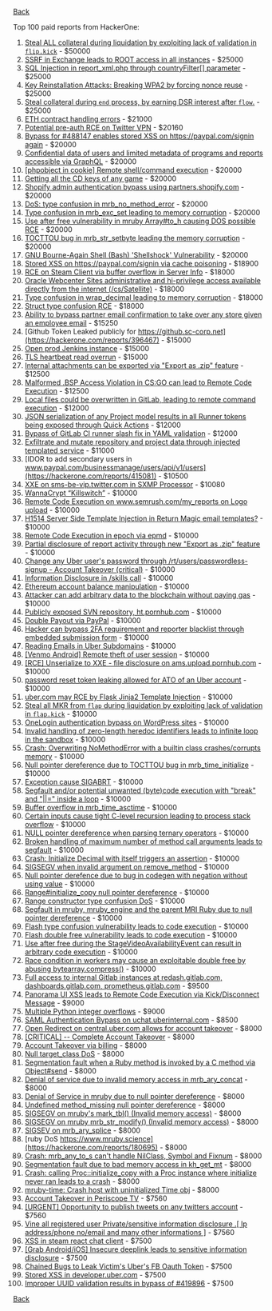 [Back](../README.md)

Top 100 paid reports from HackerOne:

1. [Steal ALL collateral during liquidation by exploiting lack of validation in `flip.kick`](https://hackerone.com/reports/684092) - $50000
2. [SSRF in Exchange leads to ROOT access in all instances](https://hackerone.com/reports/341876) - $25000
3. [SQL Injection in report_xml.php through countryFilter[] parameter](https://hackerone.com/reports/383127) - $25000
4. [Key Reinstallation Attacks: Breaking WPA2 by forcing nonce reuse](https://hackerone.com/reports/286740) - $25000
5. [Steal collateral during `end` process, by earning DSR interest after `flow`.](https://hackerone.com/reports/672664) - $25000
6. [ETH contract handling errors](https://hackerone.com/reports/328526) - $21000
7. [Potential pre-auth RCE on Twitter VPN](https://hackerone.com/reports/591295) - $20160
8. [Bypass for #488147 enables stored XSS on https://paypal.com/signin again](https://hackerone.com/reports/510152) - $20000
9. [Confidential data of users and limited metadata of programs and reports accessible via GraphQL](https://hackerone.com/reports/489146) - $20000
10. [[phpobject in cookie] Remote shell/command execution](https://hackerone.com/reports/141956) - $20000
11. [Getting all the CD keys of any game](https://hackerone.com/reports/391217) - $20000
12. [Shopify admin authentication bypass using partners.shopify.com](https://hackerone.com/reports/270981) - $20000
13. [DoS: type confusion in mrb_no_method_error](https://hackerone.com/reports/181871) - $20000
14. [Type confusion in mrb_exc_set leading to memory corruption](https://hackerone.com/reports/185041) - $20000
15. [Use after free vulnerability in mruby Array#to_h causing DOS possible RCE](https://hackerone.com/reports/181321) - $20000
16. [TOCTTOU bug in mrb_str_setbyte leading the memory corruption](https://hackerone.com/reports/181893) - $20000
17. [GNU Bourne-Again Shell (Bash) 'Shellshock' Vulnerability](https://hackerone.com/reports/29839) - $20000
18. [Stored XSS on https://paypal.com/signin via cache poisoning](https://hackerone.com/reports/488147) - $18900
19. [RCE on Steam Client via buffer overflow in Server Info](https://hackerone.com/reports/470520) - $18000
20. [Oracle Webcenter Sites administrative and hi-privilege access available directly from the internet (/cs/Satellite)](https://hackerone.com/reports/170532) - $18000
21. [Type confusion in wrap_decimal leading to memory corruption](https://hackerone.com/reports/185051) - $18000
22. [Struct type confusion RCE](https://hackerone.com/reports/181879) - $18000
23. [Ability to bypass partner email confirmation to take over any store given an employee email](https://hackerone.com/reports/300305) - $15250
24. [Github Token Leaked publicly for https://github.sc-corp.net](https://hackerone.com/reports/396467) - $15000
25. [Open prod Jenkins instance](https://hackerone.com/reports/231460) - $15000
26. [TLS heartbeat read overrun](https://hackerone.com/reports/6626) - $15000
27. [Internal attachments can be exported via "Export as .zip" feature](https://hackerone.com/reports/186230) - $12500
28. [Malformed .BSP Access Violation in CS:GO can lead to Remote Code Execution](https://hackerone.com/reports/351014) - $12500
29. [Local files could be overwritten in GitLab, leading to remote command execution](https://hackerone.com/reports/587854) - $12000
30. [JSON serialization of any Project model results in all Runner tokens being exposed through Quick Actions](https://hackerone.com/reports/509924) - $12000
31. [Bypass of GitLab CI runner slash fix in YAML validation](https://hackerone.com/reports/409395) - $12000
32. [Exfiltrate and mutate repository and project data through injected templated service](https://hackerone.com/reports/446585) - $11000
33. [IDOR to add secondary users in www.paypal.com/businessmanage/users/api/v1/users](https://hackerone.com/reports/415081) - $10500
34. [XXE on sms-be-vip.twitter.com in SXMP Processor](https://hackerone.com/reports/248668) - $10080
35. [WannaCrypt “Killswitch”](https://hackerone.com/reports/228648) - $10000
36. [Remote Code Execution on www.semrush.com/my_reports on Logo upload](https://hackerone.com/reports/403417) - $10000
37. [H1514 Server Side Template Injection in Return Magic email templates?](https://hackerone.com/reports/423541) - $10000
38. [Remote Code Execution in epoch via epmd](https://hackerone.com/reports/450365) - $10000
39. [Partial disclosure of report activity through new "Export as .zip" feature](https://hackerone.com/reports/182358) - $10000
40. [Change any Uber user's password through /rt/users/passwordless-signup - Account Takeover (critical)](https://hackerone.com/reports/143717) - $10000
41. [Information Disclosure in /skills call](https://hackerone.com/reports/188719) - $10000
42. [Ethereum account balance manipulation](https://hackerone.com/reports/300748) - $10000
43. [Attacker can add arbitrary data to the blockchain without paying gas](https://hackerone.com/reports/396954) - $10000
44. [Publicly exposed SVN repository, ht.pornhub.com](https://hackerone.com/reports/72243) - $10000
45. [Double Payout via PayPal](https://hackerone.com/reports/307239) - $10000
46. [Hacker can bypass 2FA requirement and reporter blacklist through embedded submission form](https://hackerone.com/reports/418767) - $10000
47. [Reading Emails in Uber Subdomains](https://hackerone.com/reports/156536) - $10000
48. [[Venmo Android] Remote theft of user session](https://hackerone.com/reports/401940) - $10000
49. [[RCE] Unserialize to XXE - file disclosure on ams.upload.pornhub.com](https://hackerone.com/reports/142562) - $10000
50. [password reset token leaking allowed for ATO of an Uber account](https://hackerone.com/reports/173551) - $10000
51. [uber.com may RCE by Flask Jinja2 Template Injection](https://hackerone.com/reports/125980) - $10000
52. [Steal all MKR from `flap` during liquidation by exploiting lack of validation in `flap.kick`](https://hackerone.com/reports/684152) - $10000
53. [OneLogin authentication bypass on WordPress sites](https://hackerone.com/reports/136169) - $10000
54. [Invalid handling of zero-length heredoc identifiers leads to infinite loop in the sandbox](https://hackerone.com/reports/187305) - $10000
55. [Crash: Overwriting NoMethodError with a builtin class crashes/corrupts memory](https://hackerone.com/reports/186723) - $10000
56. [Null pointer dereference due to TOCTTOU bug in mrb_time_initialize](https://hackerone.com/reports/182274) - $10000
57. [Exception cause SIGABRT](https://hackerone.com/reports/180977) - $10000
58. [Segfault and/or potential unwanted (byte)code execution with "break" and "||=" inside a loop](https://hackerone.com/reports/183356) - $10000
59. [Buffer overflow in mrb_time_asctime](https://hackerone.com/reports/188326) - $10000
60. [Certain inputs cause tight C-level recursion leading to process stack overflow](https://hackerone.com/reports/189633) - $10000
61. [NULL pointer dereference when parsing ternary operators](https://hackerone.com/reports/181677) - $10000
62. [Broken handling of maximum number of method call arguments leads to segfault](https://hackerone.com/reports/182484) - $10000
63. [Crash: Initialize Decimal with itself triggers an assertion](https://hackerone.com/reports/185775) - $10000
64. [SIGSEGV when invalid argument on remove_method](https://hackerone.com/reports/181874) - $10000
65. [Null pointer derefence due to bug in codegen with negation without using value](https://hackerone.com/reports/187536) - $10000
66. [Range#initialize_copy null pointer dereference](https://hackerone.com/reports/181685) - $10000
67. [Range constructor type confusion DoS](https://hackerone.com/reports/181910) - $10000
68. [Segfault in mruby, mruby_engine and the parent MRI Ruby due to null pointer dereference](https://hackerone.com/reports/181828) - $10000
69. [Flash type confusion vulnerability leads to code execution](https://hackerone.com/reports/2106) - $10000
70. [Flash double free vulnerability leads to code execution](https://hackerone.com/reports/2170) - $10000
71. [Use after free during the StageVideoAvailabilityEvent can result in arbitrary code execution](https://hackerone.com/reports/47232) - $10000
72. [Race condition in workers may cause an exploitable double free by abusing bytearray.compress()](https://hackerone.com/reports/47227) - $10000
73. [Full access to internal Gitlab instances at redash.gitlab.com, dashboards.gitlab.com, prometheus.gitlab.com](https://hackerone.com/reports/498964) - $9500
74. [Panorama UI XSS leads to Remote Code Execution via Kick/Disconnect Message](https://hackerone.com/reports/631956) - $9000
75. [Multiple Python integer overflows](https://hackerone.com/reports/55017) - $9000
76. [SAML Authentication Bypass on uchat.uberinternal.com](https://hackerone.com/reports/223014) - $8500
77. [Open Redirect on central.uber.com allows for account takeover](https://hackerone.com/reports/206591) - $8000
78. [[CRITICAL] -- Complete Account Takeover](https://hackerone.com/reports/136885) - $8000
79. [Account Takeover via billing](https://hackerone.com/reports/394329) - $8000
80. [Null target_class DoS](https://hackerone.com/reports/183405) - $8000
81. [Segmentation fault when a Ruby method is invoked by a C method via Object#send](https://hackerone.com/reports/183425) - $8000
82. [Denial of service due to invalid memory access in mrb_ary_concat](https://hackerone.com/reports/184712) - $8000
83. [Denial of Service in mruby due to null pointer dereference](https://hackerone.com/reports/181232) - $8000
84. [Undefined method_missing null pointer dereference](https://hackerone.com/reports/181695) - $8000
85. [SIGSEGV on mruby's mark_tbl() (Invalid memory access)](https://hackerone.com/reports/183239) - $8000
86. [SIGSEGV on mruby mrb_str_modify() (Invalid memory access)](https://hackerone.com/reports/183231) - $8000
87. [SIGSEV on mrb_ary_splice](https://hackerone.com/reports/182027) - $8000
88. [ruby DoS https://www.mruby.science](https://hackerone.com/reports/180695) - $8000
89. [Crash: mrb_any_to_s can't handle NilClass, Symbol and Fixnum](https://hackerone.com/reports/185794) - $8000
90. [Segmentation fault due to bad memory access in kh_get_mt](https://hackerone.com/reports/188313) - $8000
91. [Crash: calling Proc::initialize_copy with a Proc instance where initialize never ran leads to a crash](https://hackerone.com/reports/184857) - $8000
92. [mruby-time: Crash host with uninitialized Time obj](https://hackerone.com/reports/184661) - $8000
93. [Account Takeover in Periscope TV](https://hackerone.com/reports/317476) - $7560
94. [[URGENT] Opportunity to publish tweets on any twitters account](https://hackerone.com/reports/208978) - $7560
95. [Vine all registered user Private/sensitive information disclosure .[ Ip address/phone no/email and many other informations ]](https://hackerone.com/reports/202823) - $7560
96. [XSS in steam react chat client](https://hackerone.com/reports/409850) - $7500
97. [[Grab Android/iOS] Insecure deeplink leads to sensitive information disclosure](https://hackerone.com/reports/401793) - $7500
98. [Chained Bugs to Leak Victim's Uber's FB Oauth Token](https://hackerone.com/reports/202781) - $7500
99. [Stored XSS in developer.uber.com](https://hackerone.com/reports/131450) - $7500
100. [Improper UUID validation results in bypass of #419896](https://hackerone.com/reports/423073) - $7500


[Back](../README.md)